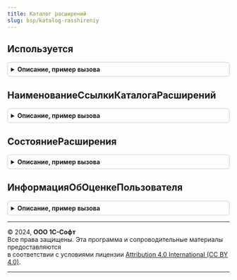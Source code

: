 ```yaml
---
title: Каталог расширений
slug: bsp/katalog-rasshireniy
---
```



## Используется
<details style="margin: 1em 0; padding: 0.5em; border: 1px solid #ccc; border-radius: 6px;">

<summary style="font-weight: bold; cursor: pointer;">Описание, пример вызова</summary>

```bsl

// Возвращает признак использования каталога расширений
//
// Возвращаемое значение:
//  Булево
Функция Используется() Экспорт
```

Пример вызова
```bsl
Результат = КаталогРасширений.Используется() 
```
</details>

## НаименованиеСсылкиКаталогаРасширений
<details style="margin: 1em 0; padding: 0.5em; border: 1px solid #ccc; border-radius: 6px;">

<summary style="font-weight: bold; cursor: pointer;">Описание, пример вызова</summary>

```bsl

// Возвращает наименование ссылки для перехода в каталог расширений
//
// Возвращаемое значение:
//  Строка
Функция НаименованиеСсылкиКаталогаРасширений() Экспорт
```

Пример вызова
```bsl
Результат = КаталогРасширений.НаименованиеСсылкиКаталогаРасширений() 
```
</details>

## СостояниеРасширения
<details style="margin: 1em 0; padding: 0.5em; border: 1px solid #ccc; border-radius: 6px;">

<summary style="font-weight: bold; cursor: pointer;">Описание, пример вызова</summary>

```bsl

// Возвращает актульное состояние расширения
// @skip-warning ПустойМетод - особенность реализации.
//
// Параметры:
//  ПубличныйИдентификатор - Строка - публичный идентификатор расширения из Менеджера сервиса
//
// Возвращаемое значение:
//  ПеречислениеСсылка.СостоянияРасширений
Функция СостояниеРасширения(ПубличныйИдентификатор) Экспорт
```

Пример вызова
```bsl
Результат = КаталогРасширений.СостояниеРасширения(ПубличныйИдентификатор) 
```
</details>

## ИнформацияОбОценкеПользователя
<details style="margin: 1em 0; padding: 0.5em; border: 1px solid #ccc; border-radius: 6px;">

<summary style="font-weight: bold; cursor: pointer;">Описание, пример вызова</summary>

```bsl


// Информация об оценке пользователя.
//
// Параметры:
//  ПубличныйИдентификатор - Строка - публичный идентификатор расширения из Менеджера сервиса
//
// Возвращаемое значение:
//  Структура - Информация об оценке пользователя:
// * ОценкаВыставлена - Булево - флаг того, что пользователь выставил оценку
// * НаименованиеРасширения - Строка - наименование расширения
// * Оценка - Число - числовое представление оценки
// * ДатаСоздания - Дата - дата создания первой оценки
// * ДатаПоследнегоИзменения - Дата - дата последнего изменения оценки
// * Версия - Строка - версия расширения которая была установлена в момент последнего редактирования оценки
// * ОтветРазработчика - Строка - текст ответа разработчика на оценку
// * ДатаОтветаРазработчика - Дата - дата ответа разработчика на оценку
// * ОшибкаПолученияДанных - Структура - если при получении данных произошла ошибка, тогда данное свойство существует:
// ** ТекстОшибки - Строка - текст информации об ошибке
Функция ИнформацияОбОценкеПользователя(ПубличныйИдентификатор) Экспорт
```

Пример вызова
```bsl
Результат = КаталогРасширений.ИнформацияОбОценкеПользователя(ПубличныйИдентификатор) 
```
</details>

---

© 2024, **ООО 1С-Софт**  
Все права защищены. Эта программа и сопроводительные материалы предоставляются  
в соответствии с условиями лицензии [Attribution 4.0 International (CC BY 4.0)](https://creativecommons.org/licenses/by/4.0/legalcode).

---
